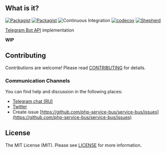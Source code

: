 ## What is it?

[![Packagist](https://img.shields.io/packagist/v/php-service-bus/telegram-bot-core.svg)](https://packagist.org/packages/php-service-bus/telegram-bot-core)
[![Packagist](https://img.shields.io/packagist/dt/php-service-bus/telegram-bot-core.svg)](https://packagist.org/packages/php-service-bus/telegram-bot-core)
![Continuous Integration](https://github.com/php-service-bus/telegram-bot-core/workflows/Continuous%20Integration/badge.svg)
[![codecov](https://codecov.io/gh/php-service-bus/telegram-bot-core/branch/v5.0/graph/badge.svg?token=0bKwdiuo0S)](https://codecov.io/gh/php-service-bus/telegram-bot-core)
[![Shepherd](https://shepherd.dev/github/php-service-bus/telegram-bot-core/coverage.svg)](https://shepherd.dev/github/php-service-bus/telegram-bot-core)

[Telegram Bot API](https://core.telegram.org/bots/api) implementation

**WIP**

## Contributing
Contributions are welcome! Please read [CONTRIBUTING](.github/CONTRIBUTING.md) for details.

### Communication Channels
You can find help and discussion in the following places:
* [Telegram chat (RU)](https://t.me/php_service_bus)
* [Twitter](https://twitter.com/PhpBus)
* Create issue [https://github.com/php-service-bus/service-bus/issues](https://github.com/php-service-bus/service-bus/issues)

## License

The MIT License (MIT). Please see [LICENSE](LICENSE.md) for more information.
